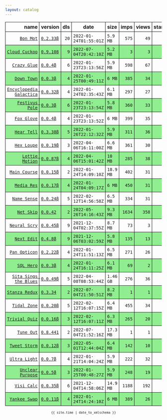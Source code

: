 ```yaml
---
layout: catalog
---
```


<style>
table {
    border-collapse: collapse;
}

td, th {
    border: 1px solid black;
    white-space: nowrap;
}

th, td {
    padding: 5px;
}

tr:nth-child(even) {
    background-color: Lightgreen;
}
</style>

| name | version | dls | date | size | imps | views | stars | issues | category |
| ---: | :------ | --: | ---- | :--- | ---: | ----: | -----:| -----: | :------- |
| [``Bon Mot``](https://Bon-Mot.github.io/App/) | [``0.2.33β``](https://github.com/Bon-Mot/App/releases/0.2.33) | `20` | `2022-01-24T01:55:01Z` | `5.9 MB` | `575` | `49` | `1` | `0` | [`reference`](https://github.com/topics/appfair-reference)  |
| [``Cloud Cuckoo``](https://Cloud-Cuckoo.github.io/App/) | [``0.9.108``](https://github.com/Cloud-Cuckoo/App/releases/0.9.108) | `9` | `2022-07-04T20:42:10Z` | `5.2 MB` | `3` | `3` | `0` | `0` | [`games`](https://github.com/topics/appfair-games)  |
| [``Crazy Glue``](https://Crazy-Glue.github.io/App/) | [``0.0.4β``](https://github.com/Crazy-Glue/App/releases/0.0.4) | `6` | `2022-01-23T23:13:56Z` | `5.9 MB` | `598` | `67` | `0` | `0` | [`graphics-design`](https://github.com/topics/appfair-graphics-design)  |
| [``Down Town``](https://Down-Town.github.io/App/) | [``0.0.3β``](https://github.com/Down-Town/App/releases/0.0.3) | `4` | `2022-01-25T00:49:11Z` | `6 MB` | `385` | `34` | `0` | `0` | [`travel`](https://github.com/topics/appfair-travel)  |
| [``Encyclopedia Galactica``](https://Encyclopedia-Galactica.github.io/App/) | [``0.0.32β``](https://github.com/Encyclopedia-Galactica/App/releases/0.0.32) | `4` | `2022-01-24T02:35:43Z` | `6.1 MB` | `297` | `27` | `0` | `0` | [`reference`](https://github.com/topics/appfair-reference)  |
| [``Festivus Pole``](https://Festivus-Pole.github.io/App/) | [``0.0.3β``](https://github.com/Festivus-Pole/App/releases/0.0.3) | `6` | `2022-01-23T23:13:54Z` | `5.8 MB` | `360` | `33` | `0` | `0` | [`entertainment`](https://github.com/topics/appfair-entertainment)  |
| [``Fox Glove``](https://Fox-Glove.github.io/App/) | [``0.0.4β``](https://github.com/Fox-Glove/App/releases/0.0.4) | `4` | `2022-01-23T23:13:52Z` | `6 MB` | `399` | `35` | `0` | `0` | [`utilities`](https://github.com/topics/appfair-utilities)  |
| [``Hear Tell``](https://Hear-Tell.github.io/App/) | [``0.3.38β``](https://github.com/Hear-Tell/App/releases/0.3.38) | `5` | `2022-01-26T22:12:32Z` | `5.9 MB` | `311` | `36` | `0` | `0` | [`healthcare-fitness`](https://github.com/topics/appfair-healthcare-fitness)  |
| [``Hex Loupe``](https://Hex-Loupe.github.io/App/) | [``0.0.19β``](https://github.com/Hex-Loupe/App/releases/0.0.19) | `3` | `2022-04-06T16:11:00Z` | `6.6 MB` | `361` | `30` | `0` | `0` | [`developer-tools`](https://github.com/topics/appfair-developer-tools)  |
| [``Lottie Motion``](https://Lottie-Motion.github.io/App/) | [``0.0.87β``](https://github.com/Lottie-Motion/App/releases/0.0.87) | `4` | `2022-04-06T15:01:42Z` | `10 MB` | `285` | `38` | `0` | `0` | [`developer-tools`](https://github.com/topics/appfair-developer-tools)  |
| [``Main Course``](https://Main-Course.github.io/App/) | [``0.0.15β``](https://github.com/Main-Course/App/releases/0.0.15) | `2` | `2022-01-24T14:09:10Z` | `18.9 MB` | `402` | `31` | `0` | `0` | [`education`](https://github.com/topics/appfair-education)  |
| [``Media Res``](https://Media-Res.github.io/App/) | [``0.0.17β``](https://github.com/Media-Res/App/releases/0.0.17) | `4` | `2022-01-24T04:09:17Z` | `6 MB` | `450` | `31` | `0` | `0` | [`lifestyle`](https://github.com/topics/appfair-lifestyle)  |
| [``Name Sense``](https://Name-Sense.github.io/App/) | [``0.0.24β``](https://github.com/Name-Sense/App/releases/0.0.24) | `5` | `2022-02-12T14:56:58Z` | `6.5 MB` | `334` | `31` | `0` | `0` | [`education`](https://github.com/topics/appfair-education)  |
| [``Net Skip``](https://Net-Skip.github.io/App/) | [``0.0.42``](https://github.com/Net-Skip/App/releases/0.0.42) | `2` | `2022-05-26T14:16:43Z` | `9.3 MB` | `1634` | `358` | `0` | `0` | [`productivity`](https://github.com/topics/appfair-productivity)  |
| [``Neural Scry``](https://Neural-Scry.github.io/App/) | [``0.0.45β``](https://github.com/Neural-Scry/App/releases/0.0.45) | `9` | `2021-12-04T02:37:55Z` | `8.7 MB` | `73` | `3` | `0` | `0` | [`medical`](https://github.com/topics/appfair-medical)  |
| [``Next Edit``](https://Next-Edit.github.io/App/) | [``0.4.8β``](https://github.com/Next-Edit/App/releases/0.4.8) | `9` | `2021-12-06T03:02:59Z` | `5.8 MB` | `135` | `13` | `0` | `0` | [`productivity`](https://github.com/topics/appfair-productivity)  |
| [``Pan Opticon``](https://Pan-Opticon.github.io/App/) | [``0.2.22β``](https://github.com/Pan-Opticon/App/releases/0.2.22) | `4` | `2022-01-24T11:51:13Z` | `6.5 MB` | `271` | `26` | `0` | `0` | [`sports`](https://github.com/topics/appfair-sports)  |
| [``SQL Hero``](https://SQL-Hero.github.io/App/) | [``0.0.3β``](https://github.com/SQL-Hero/App/releases/0.0.3) | `4` | `2022-01-24T16:11:25Z` | `6.1 MB` | `69` | `2` | `0` | `0` | [`developer-tools`](https://github.com/topics/appfair-developer-tools)  |
| [``Sita Sings the Blues``](https://Sita-Sings-the-Blues.github.io/App/) | [``0.0.49β``](https://github.com/Sita-Sings-the-Blues/App/releases/0.0.49) | `5` | `2022-04-08T08:53:44Z` | `1.46 GB` | `276` | `36` | `0` | `0` | [`video`](https://github.com/topics/appfair-video)  |
| [``Stanza Redux``](https://Stanza-Redux.github.io/App/) | [``0.3.34``](https://github.com/Stanza-Redux/App/releases/0.3.34) | `2` | `2022-07-04T21:50:51Z` | `8.2 MB` | `1` | `1` | `1` | `0` | [`reference`](https://github.com/topics/appfair-reference)  |
| [``Tidal Zone``](https://Tidal-Zone.github.io/App/) | [``0.0.20β``](https://github.com/Tidal-Zone/App/releases/0.0.20) | `5` | `2022-02-12T16:07:15Z` | `6.4 MB` | `455` | `34` | `0` | `0` | [`weather`](https://github.com/topics/appfair-weather)  |
| [``Trivial Quiz``](https://Trivial-Quiz.github.io/App/) | [``0.0.16β``](https://github.com/Trivial-Quiz/App/releases/0.0.16) | `3` | `2022-02-12T16:07:11Z` | `6.3 MB` | `265` | `20` | `0` | `0` | [`games`](https://github.com/topics/appfair-games)  |
| [``Tune Out``](https://Tune-Out.github.io/App/) | [``0.8.441``](https://github.com/Tune-Out/App/releases/0.8.441) | `2` | `2022-07-04T21:52:16Z` | `17.3 MB` | `1` | `1` | `0` | `0` | [`music`](https://github.com/topics/appfair-music)  |
| [``Tweet Storm``](https://Tweet-Storm.github.io/App/) | [``0.0.12β``](https://github.com/Tweet-Storm/App/releases/0.0.12) | `3` | `2022-05-01T12:44:04Z` | `6.4 MB` | `142` | `10` | `0` | `0` | [`social-networking`](https://github.com/topics/appfair-social-networking)  |
| [``Ultra Light``](https://Ultra-Light.github.io/App/) | [``0.0.7β``](https://github.com/Ultra-Light/App/releases/0.0.7) | `4` | `2022-01-21T14:04:24Z` | `5.9 MB` | `222` | `32` | `0` | `0` | [`news`](https://github.com/topics/appfair-news)  |
| [``Unclear Purpose``](https://Unclear-Purpose.github.io/App/) | [``0.0.5β``](https://github.com/Unclear-Purpose/App/releases/0.0.5) | `3` | `2022-01-25T00:48:27Z` | `5.9 MB` | `248` | `19` | `0` | `0` | [`finance`](https://github.com/topics/appfair-finance)  |
| [``Visi Calc``](https://Visi-Calc.github.io/App/) | [``0.0.35β``](https://github.com/Visi-Calc/App/releases/0.0.35) | `6` | `2021-12-04T14:58:06Z` | `14.9 MB` | `1188` | `192` | `0` | `0` | [`business`](https://github.com/topics/appfair-business)  |
| [``Yankee Swap``](https://Yankee-Swap.github.io/App/) | [``0.0.11β``](https://github.com/Yankee-Swap/App/releases/0.0.11) | `4` | `2022-01-24T14:24:10Z` | `6 MB` | `389` | `26` | `0` | `0` | [`social-networking`](https://github.com/topics/appfair-social-networking)  |

<center><small><code>{{ site.time | date_to_xmlschema }}</code></small></center>
